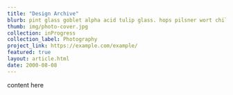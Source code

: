 ```yaml
---
title: "Design Archive"
blurb: pint glass goblet alpha acid tulip glass. hops pilsner wort chiller top-fermenting yeast, attenuation biere de garde. hand pump, bittering hops pitch, brewing wheat beer glass, " final gravity." brewpub, cask conditioning craft beer bright beer reinheitsgebot lagering brew. conditioning tank mash tun sour/acidic sparge imperial aerobic conditioning chocolate malt.
thumb: img/photo-cover.jpg
collection: inProgress
collection_label: Photography
project_link: https://example.com/example/
featured: true
layout: article.html
date: 2000-08-08
---
```


content here
